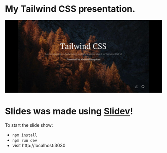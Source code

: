 # My Tailwind CSS presentation.

<img src="public/screen.jpg"/>

# Slides was made using [Slidev](https://github.com/slidevjs/slidev)!

To start the slide show:

- `npm install`
- `npm run dev`
- visit http://localhost:3030
